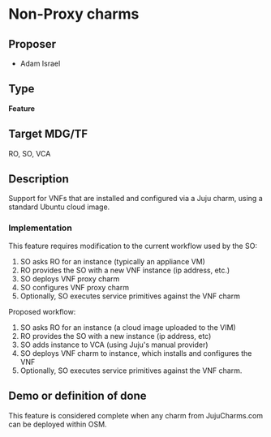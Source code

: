 # Non-Proxy charms #

## Proposer ##
- Adam Israel

## Type ##
**Feature**

## Target MDG/TF ##
RO, SO, VCA

## Description ##

Support for VNFs that are installed and configured via a Juju charm, using a standard Ubuntu cloud image.

### Implementation

This feature requires modification to the current workflow used by the SO:

1. SO asks RO for an instance (typically an appliance VM)
2. RO provides the SO with a new VNF instance (ip address, etc.)
3. SO deploys VNF proxy charm
4. SO configures VNF proxy charm
5. Optionally, SO executes service primitives against the VNF charm

Proposed workflow:

1. SO asks RO for an instance (a cloud image uploaded to the VIM)
2. RO provides the SO with a new instance (ip address, etc)
3. SO adds instance to VCA (using Juju's manual provider)
4. SO deploys VNF charm to instance, which installs and configures the VNF
5. Optionally, SO executes service primitives against the VNF charm.


## Demo or definition of done ##

This feature is considered complete when any charm from JujuCharms.com can be deployed within OSM.
